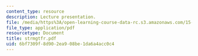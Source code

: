 ```yaml
---
content_type: resource
description: Lecture presentation.
file: /media/https%3A/open-learning-course-data-rc.s3.amazonaws.com/15-902-strategic-management-i-fall-2006/6bf7309f8d902ea908be1da6a4acc0c4_strmgtfr.pdf
file_type: application/pdf
resourcetype: Document
title: strmgtfr.pdf
uid: 6bf7309f-8d90-2ea9-08be-1da6a4acc0c4
---
```

